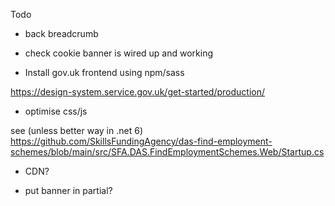 ﻿Todo

* back breadcrumb

* check cookie banner is wired up and working

* Install gov.uk frontend using npm/sass

https://design-system.service.gov.uk/get-started/production/

* optimise css/js

see (unless better way in .net 6)
https://github.com/SkillsFundingAgency/das-find-employment-schemes/blob/main/src/SFA.DAS.FindEmploymentSchemes.Web/Startup.cs

* CDN?

* put banner in partial?

